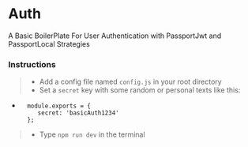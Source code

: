 # Auth
A Basic BoilerPlate For User Authentication with PassportJwt and PassportLocal Strategies

### Instructions
> * Add a config file named `config.js` in your root directory
> * Set a `secret` key with some random or personal texts like this:
   * ```
       module.exports = {
          secret: 'basicAuth1234'
       };
     ```
> * Type `npm run dev` in the terminal
